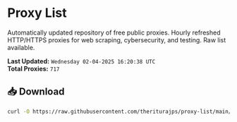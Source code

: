 # Proxy List

Automatically updated repository of free public proxies. Hourly refreshed HTTP/HTTPS proxies for web scraping, cybersecurity, and testing. Raw list available.

**Last Updated:** `Wednesday 02-04-2025 16:20:38 UTC`  
**Total Proxies:** `717`

## 📥 Download
```bash
curl -O https://raw.githubusercontent.com/theriturajps/proxy-list/main/proxies.txt
